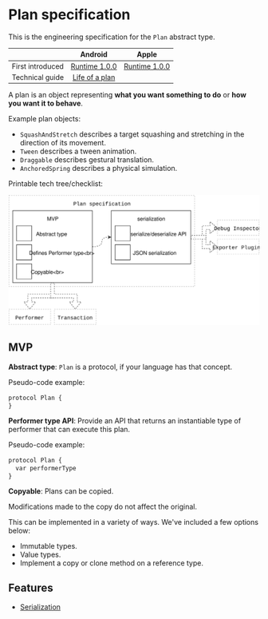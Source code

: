 # Plan specification

This is the engineering specification for the `Plan` abstract type.

|                  | Android | Apple |
| ---------------- |:-------:|:-----:|
| First introduced | [Runtime 1.0.0](https://github.com/material-motion/material-motion-runtime-android/releases)   | [Runtime 1.0.0](https://github.com/material-motion/material-motion-runtime-objc/releases/tag/v1.0.0) |
| Technical guide | <a href="https://github.com/material-motion/material-motion-runtime-objc/blob/develop/guides/Life%20of%20a%20plan%20(objc).md">Life of a plan</a>   | &nbsp; |

A plan is an object representing **what you want something to do** or **how you want it to behave**.

Example plan objects:

- `SquashAndStretch` describes a target squashing and stretching in the direction of its movement.
- `Tween` describes a tween animation.
- `Draggable` describes gestural translation.
- `AnchoredSpring` describes a physical simulation.

Printable tech tree/checklist:

![](../../_assets/PlanTechTree.svg)

## MVP

**Abstract type**: `Plan` is a protocol, if your language has that concept.

Pseudo-code example:

    protocol Plan {
    }

**Performer type API**: Provide an API that returns an instantiable type of performer that can execute this plan.

Pseudo-code example:

    protocol Plan {
      var performerType
    }

**Copyable**: Plans can be copied.

Modifications made to the copy do not affect the original.

This can be implemented in a variety of ways. We've included a few options below:

- Immutable types.
- Value types.
- Implement a copy or clone method on a reference type.

## Features

- [Serialization](plan-serialization.md)
